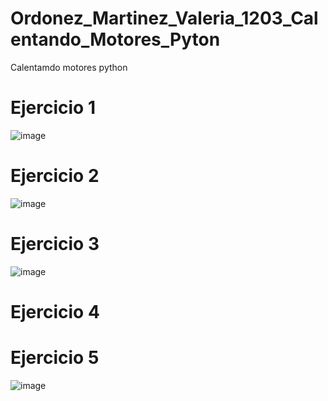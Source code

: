 # Ordonez_Martinez_Valeria_1203_Calentando_Motores_Pyton
Calentamdo motores python

# Ejercicio 1
![image](https://github.com/user-attachments/assets/2c0d4299-b834-419d-8cac-3e6edcf5c412)

# Ejercicio 2
![image](https://github.com/user-attachments/assets/53d07321-2243-4624-8025-c5d2ca562c9b)

# Ejercicio 3
![image](https://github.com/user-attachments/assets/2efdb2f7-8cb1-40c7-90da-072a21b9b30b)

# Ejercicio 4

# Ejercicio 5
![image](https://github.com/user-attachments/assets/939986cc-c6f5-42bd-a90f-b9b03da7a0e0)




